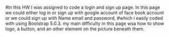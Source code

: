 #In this HW I was assigned to code a login and sign up page. In this page we could either log in or sign up with google account of face book account or we could sign up with Name email and password,
#which i easily coded with using Bootstrap 5.0.3.
my main difficulty in this page wsa how to show logo, a button, and an other element on the picture beneath them. 
